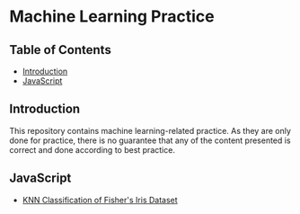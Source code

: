 # Machine Learning Practice

## Table of Contents

* [Introduction](#introduction)
* [JavaScript](#javascript)

## Introduction

This repository contains machine learning-related practice. As they are only done for practice, there is no guarantee that any of the content presented is correct and done according to best practice.

## JavaScript

* [KNN Classification of Fisher's Iris Dataset](https://github.com/honmanyau/machine-learning-practice/tree/master/javascript/knn-fisher-iris-dataset)
